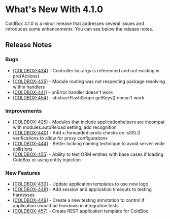 # What's New With 4.1.0

ColdBox 4.1.0 is a minor release that addresses several issues and introduces some enhancements.  You can see below the release notes.

## Release Notes
                
<h3>        Bugs
</h3>
<ul>
<li>[<a href='https://ortussolutions.atlassian.net/browse/COLDBOX-434'>COLDBOX-434</a>] -         Controller loc.args is referenced and not existing in pre{Actions}
</li>
<li>[<a href='https://ortussolutions.atlassian.net/browse/COLDBOX-435'>COLDBOX-435</a>] -         Module routing was not respecting package resolving within handlers
</li>
<li>[<a href='https://ortussolutions.atlassian.net/browse/COLDBOX-441'>COLDBOX-441</a>] -         onError handler doesn&#39;t work
</li>
<li>[<a href='https://ortussolutions.atlassian.net/browse/COLDBOX-454'>COLDBOX-454</a>] -         abstractFlashScope getKeys() doesn&#39;t work
</li>
</ul>
                        
<h3>        Improvements
</h3>
<ul>
<li>[<a href='https://ortussolutions.atlassian.net/browse/COLDBOX-425'>COLDBOX-425</a>] -         Modules that include applicationhelpers are incompat with modules.autoReload setting, add recognition
</li>
<li>[<a href='https://ortussolutions.atlassian.net/browse/COLDBOX-440'>COLDBOX-440</a>] -         Add x-forwarded-proto checks on isSSL() verifications to allow for proxy configuraitons
</li>
<li>[<a href='https://ortussolutions.atlassian.net/browse/COLDBOX-444'>COLDBOX-444</a>] -         Better locking naming technique to avoid server-wide collisions
</li>
<li>[<a href='https://ortussolutions.atlassian.net/browse/COLDBOX-455'>COLDBOX-455</a>] -         Ability to test ORM entities with base cases if loading ColdBox or using entity injection
</li>
</ul>
        
<h3>        New Features
</h3>
<ul>
<li>[<a href='https://ortussolutions.atlassian.net/browse/COLDBOX-430'>COLDBOX-430</a>] -         Update application templates to use new logo
</li>
<li>[<a href='https://ortussolutions.atlassian.net/browse/COLDBOX-448'>COLDBOX-448</a>] -         Add session and application timeouts to testing harnesses 
</li>
<li>[<a href='https://ortussolutions.atlassian.net/browse/COLDBOX-449'>COLDBOX-449</a>] -         Create a new testing annotation to control if application should be teardown in integration tests
</li>
<li>[<a href='https://ortussolutions.atlassian.net/browse/COLDBOX-457'>COLDBOX-457</a>] -         Create REST application template for ColdBox
</li>
</ul>
                        